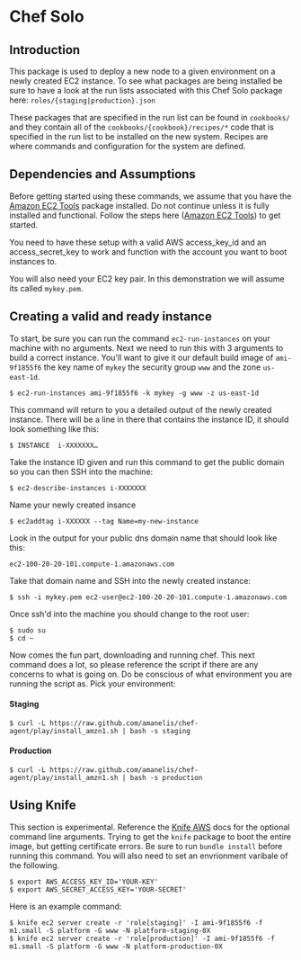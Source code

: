 # Chef Solo

## Introduction
This package is used to deploy a new node to a given environment on a newly created EC2 instance. To see what packages are being installed be sure to have a look at the run lists associated with this Chef Solo package here: `roles/{staging|production}.json`

These packages that are specified in the run list can be found in `cookbooks/` and they contain all of the `cookbooks/{cookbook}/recipes/*` code that is specified in the run list to be installed on the new system. Recipes are where commands and configuration for the system are defined. 

## Dependencies and Assumptions
Before getting started using these commands, we assume that you have the [Amazon EC2 Tools] package installed. Do not continue unless it is fully installed and functional. Follow the steps here ([Amazon EC2 Tools]) to get started. 

You need to have these setup with a valid AWS access_key_id and an access_secret_key to work and function with the account you want to boot instances to. 

You will also need your EC2 key pair. In this demonstration we will assume its called `mykey.pem`.

## Creating a valid and ready instance
To start, be sure you can run the command `ec2-run-instances` on your machine with no arguments. Next we need to run this with 3 arguments to build a correct instance. You'll want to give it our default build image of `ami-9f1855f6` the key name of `mykey` the security group `www` and the zone `us-east-1d`. 

	$ ec2-run-instances ami-9f1855f6 -k mykey -g www -z us-east-1d
	
This command will return to you a detailed output of the newly created instance. There will be a line in there that contains the instance ID, it should look something like this:

	$ INSTANCE	i-XXXXXXX…

Take the instance ID given and run this command to get the public domain so you can then SSH into the machine:

	$ ec2-describe-instances i-XXXXXXX

Name your newly created insance

	$ ec2addtag i-XXXXXX --tag Name=my-new-instance

Look in the output for your public dns domain name that should look like this:

	ec2-100-20-20-101.compute-1.amazonaws.com
	
Take that domain name and SSH into the newly created instance:

	$ ssh -i mykey.pem ec2-user@ec2-100-20-20-101.compute-1.amazonaws.com

Once ssh'd into the machine you should change to the root user:

	$ sudo su
	$ cd ~
	
Now comes the fun part, downloading and running chef. This next command does a lot, so please reference the script if there are any concerns to what is going on. Do be conscious of what environment you are running the script as. Pick your environment:

#### Staging

	$ curl -L https://raw.github.com/amanelis/chef-agent/play/install_amzn1.sh | bash -s staging
	
#### Production

	$ curl -L https://raw.github.com/amanelis/chef-agent/play/install_amzn1.sh | bash -s production

## Using Knife
This section is experimental. Reference the [Knife AWS] docs for the optional command line arguments. Trying to get the `knife` package to boot the entire image, but getting certificate errors. Be sure to run `bundle install` before running this command. You will also need to set an envrionment varibale of the following. 

	$ export AWS_ACCESS_KEY_ID='YOUR-KEY'
	$ export AWS_SECRET_ACCESS_KEY='YOUR-SECRET'

Here is an example command:

	$ knife ec2 server create -r 'role[staging]' -I ami-9f1855f6 -f m1.small -S platform -G www -N platform-staging-0X
	$ knife ec2 server create -r 'role[production]' -I ami-9f1855f6 -f m1.small -S platform -G www -N platform-production-0X

[Amazon EC2 Tools]: http://docs.aws.amazon.com/AWSEC2/latest/UserGuide/SettingUp_CommandLine.html
[Knife AWS]: http://docs.opscode.com/plugin_knife_ec2.html
